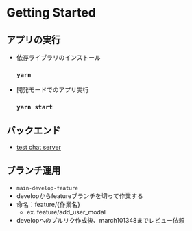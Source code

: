 # Getting Started

## アプリの実行
- 依存ライブラリのインストール
  ### `yarn`  
- 開発モードでのアプリ実行
  ### `yarn start`

## バックエンド
- [test chat server](https://github.com/march101348/test-chat-server)

## ブランチ運用
- `main-develop-feature`
- developからfeatureブランチを切って作業する
- 命名：feature/{作業名} 
    - ex. feature/add_user_modal
- developへのプルリク作成後、march101348までレビュー依頼